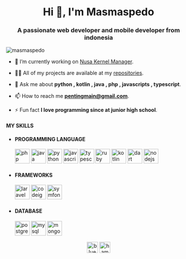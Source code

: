 <h1 align="center">Hi 👋, I'm Masmaspedo</h1>
<h3 align="center">A passionate web developer and mobile developer from indonesia</h3>

<p align="left"> <img src="https://komarev.com/ghpvc/?username=masmaspedo" alt="masmaspedo" /> </p>

- 🔭 I’m currently working on [Nusa Kernel Manager](https://github.com/masmaspedo/nskmanager.git).

- 👨‍💻 All of my projects are available at my [repositories](https://github.com/masmaspedo?tab=repositories).

- 💬 Ask me about **python , kotlin , java , php , javascripts , typescript**.

- 📫 How to reach me **pentingmain@gmail.com**.

- ⚡ Fun fact **I love programming since at junior high school**.

#### MY SKILLS 

* #### PROGRAMMING LANGUAGE
    <p align="left">

    <img src="https://devicons.github.io/devicon/devicon.git/icons/php/php-original.svg" alt="php" width="40" height="40"/>

    <img src="https://devicons.github.io/devicon/devicon.git/icons/java/java-original-wordmark.svg" alt="java" width="40" height="40"/>

    <img src="https://devicons.github.io/devicon/devicon.git/icons/python/python-original.svg" alt="python" width="40" height="40"/>

    <img src="https://devicons.github.io/devicon/devicon.git/icons/javascript/javascript-original.svg" alt="javascript" width="40" height="40"/>

    <img src="https://devicons.github.io/devicon/devicon.git/icons/typescript/typescript-original.svg" alt="typescript" width="40" height="40"/>

    <img src="https://devicons.github.io/devicon/devicon.git/icons/ruby/ruby-original-wordmark.svg" alt="ruby" width="40" height="40"/>
    
    <img src="https://www.vectorlogo.zone/logos/kotlinlang/kotlinlang-icon.svg" alt="kotlin" width="40" height="40"/>

    <img src="https://www.vectorlogo.zone/logos/dartlang/dartlang-icon.svg" alt="dart" width="40" height="40"/>

    <img src="https://devicons.github.io/devicon/devicon.git/icons/nodejs/nodejs-original-wordmark.svg" alt="nodejs" width="40" height="40"/>

    </p>

* #### FRAMEWORKS
    <p align="left">
    
    <img src="https://devicons.github.io/devicon/devicon.git/icons/laravel/laravel-plain-wordmark.svg" alt="laravel" width="40" height="40"/>

    <img src="https://cdn.worldvectorlogo.com/logos/codeigniter.svg" alt="codeigniter" width="40" height="40"/>

    <img src="https://symfony.com/logos/symfony_black_03.svg" alt="symfony" width="40" height="40"/>

    </p>

* #### DATABASE
    <p align="left">

    <img src="https://devicons.github.io/devicon/devicon.git/icons/postgresql/postgresql-original-wordmark.svg" alt="postgresql" width="40" height="40"/>

    <img src="https://devicons.github.io/devicon/devicon.git/icons/mysql/mysql-original-wordmark.svg" alt="mysql" width="40" height="40"/>

    <img src="https://devicons.github.io/devicon/devicon.git/icons/mongodb/mongodb-original-wordmark.svg" alt="mongodb" width="40" height="40"/>

    </p>


<p align="center">
<a href="https://fb.com/bluespada" target="blank"><img align="center" src="https://cdn.jsdelivr.net/npm/simple-icons@3.0.1/icons/facebook.svg" alt="bluespada" height="30" width="30" /></a>
<a href="https://instagram.com/hamstar_o" target="blank"><img align="center" src="https://cdn.jsdelivr.net/npm/simple-icons@3.0.1/icons/instagram.svg" alt="hamstar_o" height="30" width="30" /></a>
</p>